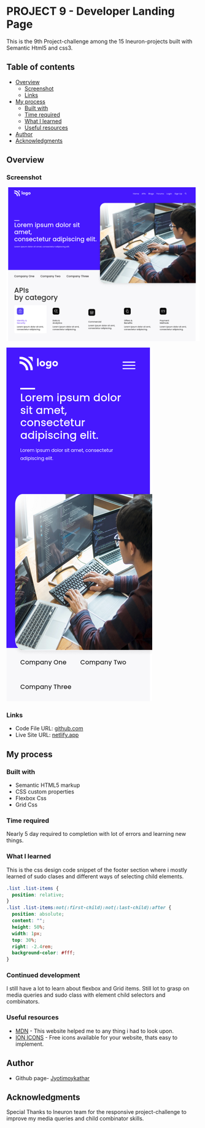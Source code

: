 # PROJECT 9 - Developer Landing Page

This is the 9th Project-challenge among the 15 Ineuron-projects built with Semantic Html5 and css3.

## Table of contents

- [Overview](#overview)
  - [Screenshot](#screenshot)
  - [Links](#links)
- [My process](#my-process)
  - [Built with](#built-with)
  - [Time required](#time-required)
  - [What I learned](#continues-development)
  - [Useful resources](#useful-resources)
- [Author](#author)
- [Acknowledgments](#acknowledgments)

## Overview

### Screenshot

![](images/screenshotD.png)

![](images/screenshotM.png)

### Links

- Code File URL: [github.com](https://github.com/Jyotimoykathar/Project-9)
- Live Site URL: [netlify.app](https://project-9-developer-landing.netlify.app/)

## My process

### Built with

- Semantic HTML5 markup
- CSS custom properties
- Flexbox Css
- Grid Css

### Time required

Nearly 5 day required to completion with lot of errors and learning new things.

### What I learned

This is the css design code snippet of the footer section where i mostly learned of sudo clases and different ways of selecting child elements.

```css
.list .list-items {
  position: relative;
}
.list .list-items:not(:first-child):not(:last-child):after {
  position: absolute;
  content: "";
  height: 50%;
  width: 1px;
  top: 30%;
  right: -2.4rem;
  background-color: #fff;
}
```

### Continued development

I still have a lot to learn about flexbox and Grid items. Still lot to grasp on media queries and sudo class with element child selectors and combinators.

### Useful resources

- [MDN](https://developer.mozilla.org/en-US/) - This website helped me to any thing i had to look upon.
- [ION ICONS](https://ionic.io/ionicons) - Free icons available for your website, thats easy to implement.

## Author

- Github page- [Jyotimoykathar](https://github.com/Jyotimoykathar/)

## Acknowledgments

Special Thanks to Ineuron team for the responsive project-challenge to improve my media queries and child combinator skills.
